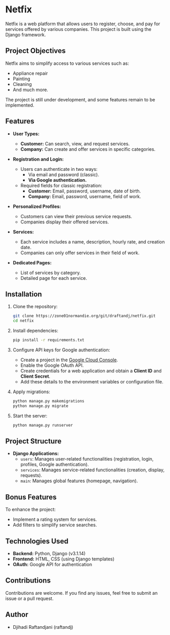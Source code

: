 
# Netfix

Netfix is a web platform that allows users to register, choose, and pay for services offered by various companies. This project is built using the Django framework.

## Project Objectives

Netfix aims to simplify access to various services such as:
- Appliance repair
- Painting
- Cleaning
- And much more.

The project is still under development, and some features remain to be implemented.

## Features

- **User Types:**
  - **Customer:** Can search, view, and request services.
  - **Company:** Can create and offer services in specific categories.

- **Registration and Login:**
  - Users can authenticate in two ways:
    - Via email and password (classic).
    - **Via Google authentication.**
  - Required fields for classic registration:
    - **Customer:** Email, password, username, date of birth.
    - **Company:** Email, password, username, field of work.

- **Personalized Profiles:**
  - Customers can view their previous service requests.
  - Companies display their offered services.

- **Services:**
  - Each service includes a name, description, hourly rate, and creation date.
  - Companies can only offer services in their field of work.

- **Dedicated Pages:**
  - List of services by category.
  - Detailed page for each service.

## Installation

1. Clone the repository:
   ```bash
   git clone https://zone01normandie.org/git/draftandj/netfix.git
   cd netfix
   ```

2. Install dependencies:
   ```bash
   pip install -r requirements.txt
   ```

3. Configure API keys for Google authentication:
   - Create a project in the [Google Cloud Console](https://console.cloud.google.com/).
   - Enable the Google OAuth API.
   - Create credentials for a web application and obtain a **Client ID** and **Client Secret**.
   - Add these details to the environment variables or configuration file.

4. Apply migrations:
   ```bash
   python manage.py makemigrations
   python manage.py migrate
   ```

5. Start the server:
   ```bash
   python manage.py runserver
   ```

## Project Structure

- **Django Applications:**
  - `users`: Manages user-related functionalities (registration, login, profiles, Google authentication).
  - `services`: Manages service-related functionalities (creation, display, requests).
  - `main`: Manages global features (homepage, navigation).

## Bonus Features

To enhance the project:
- Implement a rating system for services.
- Add filters to simplify service searches.

## Technologies Used

- **Backend:** Python, Django (v3.1.14)
- **Frontend:** HTML, CSS (using Django templates)
- **OAuth:** Google API for authentication

## Contributions

Contributions are welcome. If you find any issues, feel free to submit an issue or a pull request.

## Author

- Djihadi Raftandjani (raftandj)

